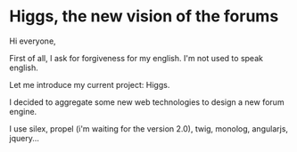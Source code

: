 Higgs, the new vision of the forums
=====

Hi everyone,

First of all, I ask for forgiveness for my english. I'm not used to speak english.

Let me introduce my current project: Higgs.

I decided to aggregate some new web technologies to design a new forum engine.

I use silex, propel (i'm waiting for the version 2.0), twig, monolog, angularjs, jquery...
